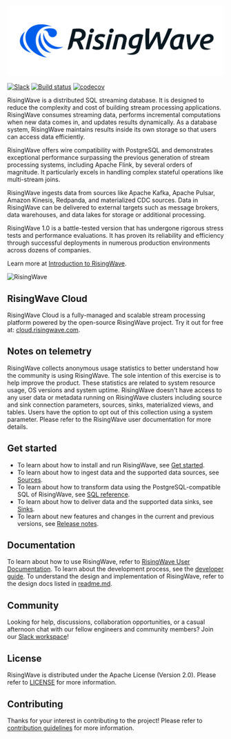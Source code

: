 <p align="center">
  <picture>
    <source srcset=".github/RisingWave-logo-dark.svg" width="500px" media="(prefers-color-scheme: dark)">
    <img src=".github/RisingWave-logo-light.svg" width="500px">
  </picture>
</p>

[![Slack](https://badgen.net/badge/Slack/Join%20RisingWave/0abd59?icon=slack)](http://risingwave.com/slack)
[![Build status](https://badge.buildkite.com/9394d2bca0f87e2e97aa78b25f765c92d4207c0b65e7f6648f.svg)](https://buildkite.com/risingwavelabs/main)
[![codecov](https://codecov.io/gh/risingwavelabs/risingwave/branch/main/graph/badge.svg?token=EB44K9K38B)](https://codecov.io/gh/risingwavelabs/risingwave)

RisingWave is a distributed SQL streaming database. It is designed to reduce the complexity and cost of building stream processing applications. RisingWave consumes streaming data, performs incremental computations when new data comes in, and updates results dynamically. As a database system, RisingWave maintains results inside its own storage so that users can access data efficiently.

RisingWave offers wire compatibility with PostgreSQL and demonstrates exceptional performance surpassing the previous generation of stream processing systems, including Apache Flink, by several orders of magnitude.
It particularly excels in handling complex stateful operations like multi-stream joins.

RisingWave ingests data from sources like Apache Kafka, Apache Pulsar, Amazon Kinesis, Redpanda, and materialized CDC sources. Data in RisingWave can be delivered to external targets such as message brokers, data warehouses, and data lakes for storage or additional processing.

RisingWave 1.0 is a battle-tested version that has undergone rigorous stress tests and performance evaluations. It has proven its reliability and efficiency through successful deployments in numerous production environments across dozens of companies.

Learn more at [Introduction to RisingWave](https://docs.risingwave.com/docs/current/intro/).

![RisingWave](https://github.com/risingwavelabs/risingwave-docs/blob/0f7e1302b22493ba3c1c48e78810750ce9a5ff42/docs/images/archi_simple.png)


## RisingWave Cloud

RisingWave Cloud is a fully-managed and scalable stream processing platform powered by the open-source RisingWave project. Try it out for free at: [cloud.risingwave.com](https://cloud.risingwave.com).

## Notes on telemetry

RisingWave collects anonymous usage statistics to better understand how the community is using RisingWave. The sole intention of this exercise is to help improve the product. These statistics are related to system resource usage, OS versions and system uptime. RisingWave doesn't have access to any user data or metadata running on RisingWave clusters including source and sink connection parameters, sources, sinks, materialized views, and tables. Users have the option to opt out of this collection using a system parameter. Please refer to the RisingWave user documentation for more details.

## Get started

- To learn about how to install and run RisingWave, see [Get started](https://docs.risingwave.com/docs/current/get-started/).
- To learn about how to ingest data and the supported data sources, see [Sources](https://docs.risingwave.com/docs/current/data-ingestion/).
- To learn about how to transform data using the PostgreSQL-compatible SQL of RisingWave, see [SQL reference](https://docs.risingwave.com/docs/current/sql-references/).
- To learn about how to deliver data and the supported data sinks, see [Sinks](https://docs.risingwave.com/docs/current/data-delivery/).
- To learn about new features and changes in the current and previous versions, see [Release notes](https://docs.risingwave.com/release-notes/).

## Documentation

To learn about how to use RisingWave, refer to [RisingWave User Documentation](https://docs.risingwave.com/). To learn about the development process, see the [developer guide](docs/developer-guide.md). To understand the design and implementation of RisingWave, refer to the design docs listed in [readme.md](docs/README.md).

## Community

Looking for help, discussions, collaboration opportunities, or a casual afternoon chat with our fellow engineers and community members? Join our [Slack workspace](http://risingwave.com/slack)!

## License

RisingWave is distributed under the Apache License (Version 2.0). Please refer to [LICENSE](LICENSE) for more information.

## Contributing

Thanks for your interest in contributing to the project! Please refer to [contribution guidelines](CONTRIBUTING.md) for more information.
